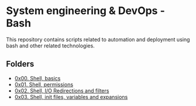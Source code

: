 # System engineering & DevOps - Bash
This repository contains scripts related to automation and deployment using bash and other related technologies.
## Folders
+ [0x00. Shell, basics](https://github.com/dbao-don/alx-system_engineering-devops/tree/master/0x00-shell_basics)
+ [0x01. Shell, permissions](https://github.com/dbao-don/alx-system_engineering-devops/tree/master/0x01-shell_permissions)
+ [0x02. Shell, I/O Redirections and filters](https://github.com/dbao-don/alx-system_engineering-devops/tree/master/0x02-shell_redirections)
+ [0x03. Shell, init files, variables and expansions](https://github.com/dbao-don/alx-system_engineering-devops/tree/master/0x03-shell_variables_expansions)
